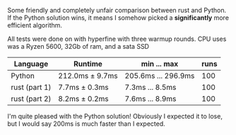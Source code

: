 Some friendly and completely unfair comparison between rust and Python. If the Python solution wins, it means I somehow picked a **significantly** more efficient algorithm.

All tests were done on with hyperfine with three warmup rounds. CPU uses was a Ryzen 5600, 32Gb of ram, and a sata SSD

| Language | Runtime         | min ... max         | runs |
|----------|-----------------|---------------------|------|
| Python   | 212.0ms ± 9.7ms | 205.6ms ... 296.9ms | 100  |
| rust (part 1) | 7.7ms ± 0.3ms |7.3ms ... 8.5ms | 100|
| rust (part 2) | 8.2ms ± 0.2ms |7.6ms ... 8.9ms | 100|

I'm quite pleased with the Python solution! Obviously I expected it to lose, but I would say 200ms is much faster than I expected.
